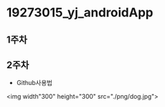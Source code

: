 # 19273015_yj_androidApp

## 1주차

## 2주차
  - Github사용법

<img width"300" height="300" src="./png/dog.jpg"></img>
